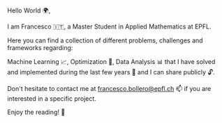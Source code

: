 Hello World 🌍,

I am Francesco 🇮🇹, a Master Student in Applied Mathematics at EPFL.

Here you can find a collection of different problems, challenges and frameworks regarding:

Machine Learning 📈,
Optimization 🎯,
Data Analysis 📊
that I have solved and implemented during the last few years 📆 and I can share publicly 🔓.

Don't hesitate to contact me at francesco.bollero@epfl.ch 📫 if you are interested in a specific project.

Enjoy the reading! 📖

